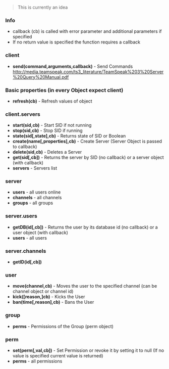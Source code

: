 > This is currently an idea

### Info
 - callback (cb) is called with error parameter and additional parameters if specified
 - If no return value is specified the function requires a callback

### client
 - **send(command,arguments,callback)** - Send Commands http://media.teamspeak.com/ts3_literature/TeamSpeak%203%20Server%20Query%20Manual.pdf

### Basic properties (in every Object expect client)
 - **refresh(cb)** - Refresh values of object

### client.servers
 - **start(sid,cb)** - Start SID if not running
 - **stop(sid,cb)** - Stop SID if running
 - **state(sid[,state],cb)** - Returns state of SID or Boolean
 - **create(name[,properties],cb)** - Create Server (Server Object is passed to callback)
 - **delete(sid,cb)** - Deletes a Server
 - **get(sid[,cb])** - Returns the server by SID (no callback) or a server object (with callback)
 - **servers** - Servers list

### server
- **users** - all users online
- **channels** - all channels
- **groups** - all groups

### server.users
 - **getDB(id[,cb])** - Returns the user by its database id (no callback) or a user object (with callback)
 - **users** - all users

### server.channels
 - **getID(id[,cb])**

### user
 - **move(channel,cb)** - Moves the user to the specified channel (can be channel object or channel id)
 - **kick([reason,]cb)** - Kicks the User
 - **ban(time[,reason],cb)** - Bans the User

### group
 - **perms** - Permissions of the Group (perm object)

### perm
 - **set(perm[,val,cb])** - Set Permission or revoke it by setting it to null (If no value is specified current value is returned)
 - **perms** - all permissions
